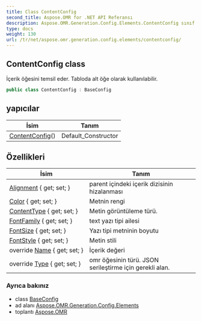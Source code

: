 ```yaml
---
title: Class ContentConfig
second_title: Aspose.OMR for .NET API Referansı
description: Aspose.OMR.Generation.Config.Elements.ContentConfig sınıf. İçerik öğesini temsil eder. Tabloda alt öğe olarak kullanılabilir.
type: docs
weight: 130
url: /tr/net/aspose.omr.generation.config.elements/contentconfig/
---
```

## ContentConfig class

İçerik öğesini temsil eder. Tabloda alt öğe olarak kullanılabilir.

```csharp
public class ContentConfig : BaseConfig
```

## yapıcılar

| İsim | Tanım |
| --- | --- |
| [ContentConfig](contentconfig/)() | Default_Constructor |

## Özellikleri

| İsim | Tanım |
| --- | --- |
| [Alignment](../../aspose.omr.generation.config.elements/contentconfig/alignment/) { get; set; } | parent içindeki içerik dizisinin hizalanması |
| [Color](../../aspose.omr.generation.config.elements/contentconfig/color/) { get; set; } | Metnin rengi |
| [ContentType](../../aspose.omr.generation.config.elements/contentconfig/contenttype/) { get; set; } | Metin görüntüleme türü. |
| [FontFamily](../../aspose.omr.generation.config.elements/contentconfig/fontfamily/) { get; set; } | text yazı tipi ailesi |
| [FontSize](../../aspose.omr.generation.config.elements/contentconfig/fontsize/) { get; set; } | Yazı tipi metninin boyutu |
| [FontStyle](../../aspose.omr.generation.config.elements/contentconfig/fontstyle/) { get; set; } | Metin stili |
| override [Name](../../aspose.omr.generation.config.elements/contentconfig/name/) { get; set; } | İçerik değeri |
| override [Type](../../aspose.omr.generation.config.elements/contentconfig/type/) { get; set; } | omr öğesinin türü. JSON serileştirme için gerekli alan. |

### Ayrıca bakınız

* class [BaseConfig](../../aspose.omr.generation.config/baseconfig/)
* ad alanı [Aspose.OMR.Generation.Config.Elements](../../aspose.omr.generation.config.elements/)
* toplantı [Aspose.OMR](../../)



